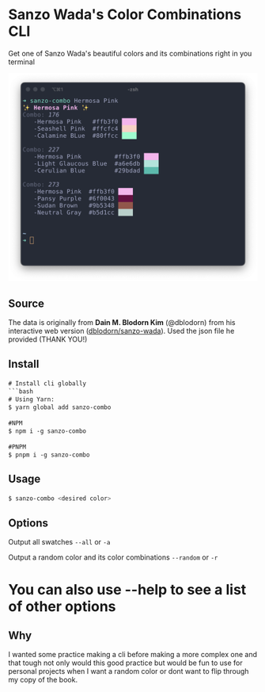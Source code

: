 # Sanzo Wada's Color Combinations CLI

Get one of Sanzo Wada's beautiful colors and its combinations right in you terminal

![Output](https://github.com/aliiscript/sanzo-combo/blob/main/output.png)

## Source

The data is originally from **Dain M. Blodorn Kim** (@dblodorn) from his interactive web version ([dblodorn/sanzo-wada](https://github.com/dblodorn/sanzo-wada/)). Used the json file he provided (THANK YOU!)

## Install

````
# Install cli globally
```bash
# Using Yarn:
$ yarn global add sanzo-combo

#NPM
$ npm i -g sanzo-combo

#PNPM
$ pnpm i -g sanzo-combo
````

## Usage

```bash
$ sanzo-combo <desired color>
```

## Options

Output all swatches
`--all` or `-a`

Output a random color and its color combinations
`--random` or `-r`

# You can also use --help to see a list of other options

## Why

I wanted some practice making a cli before making a more complex one and that tough not only would this good practice but would be fun to use for personal projects when I want a random color or dont want to flip through my copy of the book.
